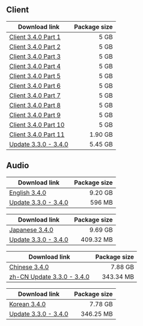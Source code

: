 ## Client

| Download link | Package size |
| ------------- | ------------:|
| [Client 3.4.0 Part 1](https://autopatchos.starrails.com/client/download/20250623153734_TGxpmzGjuZaNs927/PC/download/StarRail_3.4.0.7z.001) | 5 GB |
| [Client 3.4.0 Part 2](https://autopatchos.starrails.com/client/download/20250623153734_TGxpmzGjuZaNs927/PC/download/StarRail_3.4.0.7z.002) | 5 GB |
| [Client 3.4.0 Part 3](https://autopatchos.starrails.com/client/download/20250623153734_TGxpmzGjuZaNs927/PC/download/StarRail_3.4.0.7z.003) | 5 GB |
| [Client 3.4.0 Part 4](https://autopatchos.starrails.com/client/download/20250623153734_TGxpmzGjuZaNs927/PC/download/StarRail_3.4.0.7z.004) | 5 GB |
| [Client 3.4.0 Part 5](https://autopatchos.starrails.com/client/download/20250623153734_TGxpmzGjuZaNs927/PC/download/StarRail_3.4.0.7z.005) | 5 GB |
| [Client 3.4.0 Part 6](https://autopatchos.starrails.com/client/download/20250623153734_TGxpmzGjuZaNs927/PC/download/StarRail_3.4.0.7z.006) | 5 GB |
| [Client 3.4.0 Part 7](https://autopatchos.starrails.com/client/download/20250623153734_TGxpmzGjuZaNs927/PC/download/StarRail_3.4.0.7z.007) | 5 GB |
| [Client 3.4.0 Part 8](https://autopatchos.starrails.com/client/download/20250623153734_TGxpmzGjuZaNs927/PC/download/StarRail_3.4.0.7z.008) | 5 GB |
| [Client 3.4.0 Part 9](https://autopatchos.starrails.com/client/download/20250623153734_TGxpmzGjuZaNs927/PC/download/StarRail_3.4.0.7z.009) | 5 GB |
| [Client 3.4.0 Part 10](https://autopatchos.starrails.com/client/download/20250623153734_TGxpmzGjuZaNs927/PC/download/StarRail_3.4.0.7z.010) | 5 GB |
| [Client 3.4.0 Part 11](https://autopatchos.starrails.com/client/download/20250623153734_TGxpmzGjuZaNs927/PC/download/StarRail_3.4.0.7z.011) | 1.90 GB |
| [Update 3.3.0 - 3.4.0](https://autopatchos.starrails.com/client/diff/hkrpg_global/game_3.3.0_3.4.0_hdiff_ncZjrgLEEuzXbWWW.7z) | 5.45 GB |


## Audio

| Download link | Package size |
| ------------- | ------------:|
| [English 3.4.0](https://autopatchos.starrails.com/client/download/20250623153734_TGxpmzGjuZaNs927/PC/English.7z) | 9.20 GB |
| [Update 3.3.0 - 3.4.0](https://autopatchos.starrails.com/client/diff/hkrpg_global/audio_en-us_3.3.0_3.4.0_hdiff_XGgMIEOilbuMsEbp.7z) | 596 MB |

| Download link | Package size |
| ------------- | ------------:|
| [Japanese 3.4.0](https://autopatchos.starrails.com/client/download/20250623153734_TGxpmzGjuZaNs927/PC/Japanese.7z) | 9.69 GB |
| [Update 3.3.0 - 3.4.0](https://autopatchos.starrails.com/client/diff/hkrpg_global/audio_ja-jp_3.3.0_3.4.0_hdiff_VjKynNjNnSHPxadp.7z) | 409.32 MB |

| Download link | Package size |
| ------------- | ------------:|
| [Chinese 3.4.0](https://autopatchos.starrails.com/client/download/20250623153734_TGxpmzGjuZaNs927/PC/Chinese.7z) | 7.88 GB |
| [zh-CN Update 3.3.0 - 3.4.0](https://autopatchos.starrails.com/client/diff/hkrpg_global/audio_zh-cn_3.3.0_3.4.0_hdiff_FkzXudtGBomXeQzH.7z) | 343.34 MB |

| Download link | Package size |
| ------------- | ------------:|
| [Korean 3.4.0](https://autopatchos.starrails.com/client/download/20250623153734_TGxpmzGjuZaNs927/PC/Korean.7z) | 7.78 GB |
| [Update 3.3.0 - 3.4.0](https://autopatchos.starrails.com/client/diff/hkrpg_global/audio_ko-kr_3.3.0_3.4.0_hdiff_QnWqpOdNWbjczMnP.7z) | 346.25 MB |

